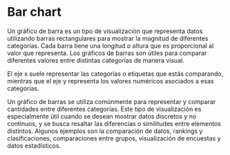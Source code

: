 # Bar chart

Un gráfico de barra es un tipo de visualización que representa datos utilizando barras rectangulares para mostrar la magnitud de diferentes categorías. Cada barra tiene una longitud o altura que es proporcional al valor que representa. Los gráficos de barras son útiles para comparar diferentes valores entre distintas categorías de manera visual.

El eje x suele representar las categorías o etiquetas que estás comparando, mientras que el eje y representa los valores numéricos asociados a esas categorías.

Un gráfico de barras se utiliza comúnmente para representar y comparar cantidades entre diferentes categorías. Este tipo de visualización es especialmente útil cuando se desean mostrar datos discretos y no continuos, y se busca resaltar las diferencias o similitudes entre elementos distintos. Algunos ejemplos son la comparación de datos, rankings y clasificaciones, comparaciones entre grupos, visualización de encuestas y datos estadísticos.